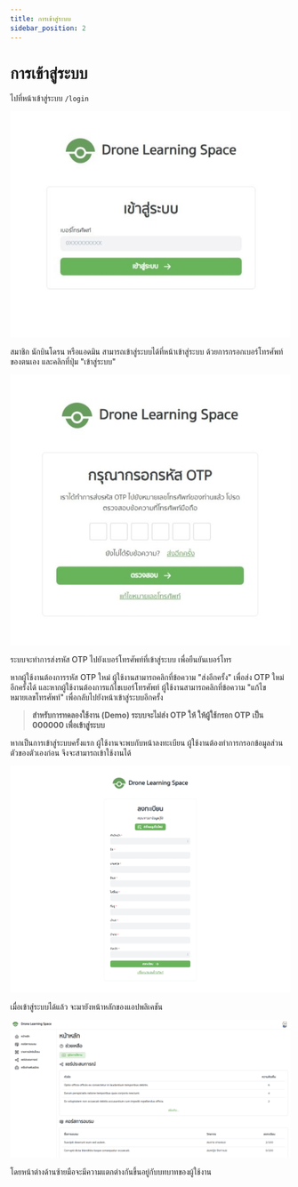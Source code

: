 ```yaml
---
title: การเข้าสู่ระบบ
sidebar_position: 2
---
```


# การเข้าสู่ระบบ

ไปที่หน้าเข้าสู่ระบบ `/login`

![ตัวอย่างหน้าเข้าสู่ระบบ](../static/img/docs/sign-in/1.jpeg "ตัวอย่างหน้าเข้าสู่ระบบ")

สมาชิก นักบินโดรน หรือแอดมิน สามารถเข้าสู่ระบบได้ที่หน้าเข้าสู่ระบบ ด้วยการกรอกเบอร์โทรศัพท์ของตนเอง และคลิกที่ปุ่ม "เข้าสู่ระบบ"

![ตัวอย่างหน้าเข้าสู่ระบบ OTP](../static/img/docs/sign-in/2.jpeg "ตัวอย่างหน้าเข้าสู่ระบบ OTP")

ระบบจะทำการส่งรหัส OTP ไปยังเบอร์โทรศัพท์ที่เข้าสู่ระบบ เพื่อยืนยันเบอร์โทร

หากผู้ใช้งานต้องการรหัส OTP ใหม่ ผู้ใช้งานสามารถคลิกที่ข้อความ "ส่งอีกครั้ง" เพื่อส่ง OTP ใหม่อีกครั้งได้
และหากผู้ใช้งานต้องการแก้ไขเบอร์โทรศัพท์ ผู้ใช้งานสามารถคลิกที่ข้อความ "แก้ไขหมายเลขโทรศัพท์" เพื่อกลับไปยังหน้าเข้าสู่ระบบอีกครั้ง

> **สำหรับการทดลองใช้งาน (Demo) ระบบจะไม่ส่ง OTP ให้ ให้ผู้ใช้กรอก OTP เป็น 000000 เพื่อเข้าสู่ระบบ**

หากเป็นการเข้าสู่ระบบครั้งแรก ผู้ใช้งานจะพบกับหน้าลงทะเบียน ผู้ใช้งานต้องทำการกรอกข้อมูลส่วนตัวของตัวเองก่อน จึงจะสามารถเข้าใช้งานได้

![ตัวอย่างหน้าสมัครสมาชิก](../static/img/docs/sign-in/3.jpeg "ตัวอย่างหน้าสมัครสมาชิก")

เมื่อเข้าสู่ระบบได้แล้ว จะมายังหน้าหลักของแอปพลิเคชัน

![ตัวอย่างหน้าแรก](../static/img/docs/sign-in/4.png "ตัวอย่างหน้าแรก")

โดยหน้าต่างด้านซ้ายมือจะมีความแตกต่างกันขึ้นอยู่กับบทบาทของผู้ใช้งาน
